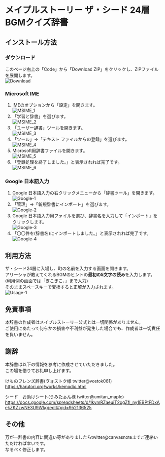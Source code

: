 # メイプルストーリー ザ・シード 24層 BGMクイズ辞書
## インストール方法
### ダウンロード
このページ右上の「Code」から「Download ZIP」をクリックし、ZIPファイルを展開します。  
![Download](tutorial_img/Download.png)
### Microsoft IME
1. IMEのオプションから「設定」を開きます。  
![MSIME_1](tutorial_img/MSIME-1.png)
2. 「学習と辞書」を選びます。  
![MSIME_2](tutorial_img/MSIME-2.png)
3. 「ユーザー辞書」ツールを開きます。  
![MSIME_3](tutorial_img/MSIME-3.png)
4. 「ツール」→「テキスト ファイルからの登録」を選びます。  
![MSIME_4](tutorial_img/MSIME-4.png)
5. Microsoft用辞書ファイルを開きます。  
![MSIME_5](tutorial_img/MSIME-5.png)
6. 「登録処理を終了しました。」と表示されれば完了です。  
![MSIME_6](tutorial_img/MSIME-6.png)

### Google 日本語入力
1. Google 日本語入力の右クリックメニューから「辞書ツール」を開きます。  
![Google-1](tutorial_img/Google-1.png)
2. 「管理」→「新規辞書にインポート」を選びます。  
![Google-2](tutorial_img/Google-2.png)
3. Google 日本語入力用ファイルを選び、辞書名を入力して「インポート」をクリックします。  
![Google-3](tutorial_img/Google-3.png)
4. 「〇〇件を(辞書名)にインポートしました。」と表示されれば完了です。  
![Google-4](tutorial_img/Google-4.png)

## 利用方法
ザ・シード24層に入場し、町の名前を入力する画面を開きます。  
アリーシャが教えてくれるBGMのヒントの**最初の5文字の読み**を入力します。  
(利用例の画面では「ぎこぎこ、」まで入力)  
そのままスペースキーで変換すると正解が入力されます。  
![Usage-1](tutorial_img/Usage-1.png)

## 免責事項
本辞書の作成者はメイプルストーリー公式とは一切関係がありません。  
ご使用にあたって何らかの損害や不利益が発生した場合でも、作成者は一切責任を負いません。  

## 謝辞
本辞書は以下の情報を参考に作成させていただきました。  
この場を借りてお礼申し上げます。  

けものフレンズ辞書(ヴォストク様 twitter@vostok061)  
https://harutori.org/works/kemodic.html  

シード　お助けシート(うみたぁん様 twitter@umitan_maple)  
https://docs.google.com/spreadsheets/d/1kvmRZaeuiT2ogZfI_ny1EBPtFDxAekZKZzwNE3U9Wkg/edit#gid=952136525

## その他
万が一辞書の内容に間違い等がありましたらtwitter@canvasnoteまでご連絡いただければ幸いです。  
なるべく修正します。  
